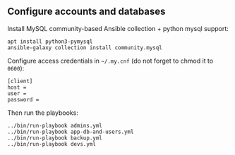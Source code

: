 ## Configure accounts and databases

Install MySQL community-based Ansible collection + python mysql support:
```
apt install python3-pymysql
ansible-galaxy collection install community.mysql
```

Configure access credentials in `~/.my.cnf` (do not forget to chmod it to `0600`):
```
[client]
host =
user =
password =
```

Then run the playbooks:
```
../bin/run-playbook admins.yml
../bin/run-playbook app-db-and-users.yml
../bin/run-playbook backup.yml
../bin/run-playbook devs.yml
```
